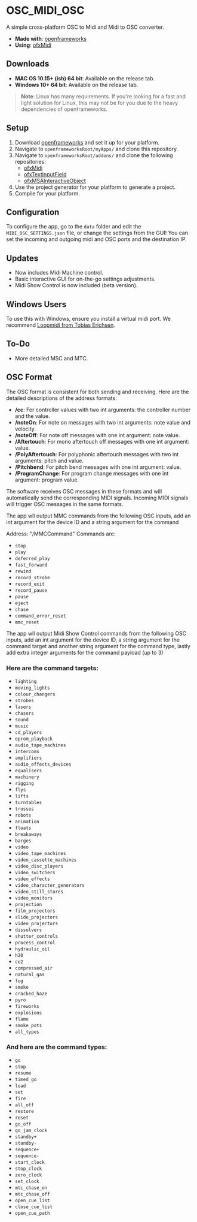 # OSC_MIDI_OSC

A simple cross-platform OSC to Midi and Midi to OSC converter. 

- **Made with**: [openframeworks](https://github.com/openframeworks/openFrameworks)
- **Using**: [ofxMidi](https://github.com/danomatika/ofxMidi)

## Downloads

- **MAC OS 10.15+ (ish) 64 bit**: Available on the release tab.
- **Windows 10+ 64 bit**: Available on the release tab.

> **Note**: Linux has many requirements. If you're looking for a fast and light solution for Linux, this may not be for you due to the heavy dependencies of openframeworks.

## Setup

1. Download [openframeworks](https://openframeworks.cc/download/) and set it up for your platform.
2. Navigate to `openframeworksRoot/myApps/` and clone this repository.
3. Navigate to `openframeworksRoot/addons/` and clone the following repositories:
   - [ofxMidi](https://github.com/danomatika/ofxMidi)
   - [ofxTextInputField](https://github.com/Flightphase/ofxTextInputField)
   - [ofxMSAInteractiveObject](https://github.com/memo/ofxMSAInteractiveObject)
4. Use the project generator for your platform to generate a project.
5. Compile for your platform.

## Configuration

To configure the app, go to the `data` folder and edit the `MIDI_OSC_SETTINGS.json` file, or change the settings from the GUI! You can set the incoming and outgoing midi and OSC ports and the destination IP.

## Updates

- Now includes Midi Machine control.
- Basic interactive GUI for on-the-go settings adjustments.
- Midi Show Control is now included (beta version).

## Windows Users

To use this with Windows, ensure you install a virtual midi port. We recommend [Loopmidi from Tobias Erichsen](http://www.tobias-erichsen.de/software/loopmidi.html).

## To-Do

- More detailed MSC and MTC.

## OSC Format

The OSC format is consistent for both sending and receiving. Here are the detailed descriptions of the address formats:

- **/cc**: For controller values with two int arguments: the controller number and the value. 
- **/noteOn**: For note on messages with two int arguments: note value and velocity.
- **/noteOff**: For note off messages with one int argument: note value.
- **/Aftertouch**: For mono aftertouch off messages with one int argument: value.
- **/PolyAftertouch**: For polyphonic aftertouch messages with two int arguments: pitch and value.
- **/Pitchbend**: For pitch bend messages with one int argument: value.
- **/ProgramChange**: For program change messages with one int argument: program value.

The software receives OSC messages in these formats and will automatically send the corresponding MIDI signals. Incoming MIDI signals will trigger OSC messages in the same formats.

The app wll output MMC commands from the following OSC inputs, add an int argument for the device ID and a string argument for the command

Address: "/MMCCommand"
Commands are:

- `stop`
- `play`
- `deferred_play`
- `fast_forward`
- `rewind`
- `record_strobe`
- `record_exit`
- `record_pause`
- `pause`
- `eject`
- `chase`
- `command_error_reset`
- `mmc_reset`

  
The app wll output Midi Show Control commands from the following OSC inputs, add an int argument for the device ID, a string argument 
for the command target and another string argument for the command type, lastly add extra integer arguments for the command payload (up to 3)

### Here are the command targets:
- `lighting`
- `moving_lights`
- `colour_changers`
- `strobes`
- `lasers`
- `chasers`
- `sound`
- `music`
- `cd_players`
- `eprom_playback`
- `audio_tape_machines`
- `intercoms`
- `amplifiers`
- `audio_effects_devices`
- `equalisers`
- `machinery`
- `rigging`
- `flys`
- `lifts`
- `turntables`
- `trusses`
- `robots`
- `animation`
- `floats`
- `breakaways`
- `barges`
- `video`
- `video_tape_machines`
- `video_cassette_machines`
- `video_disc_players`
- `video_switchers`
- `video_effects`
- `video_character_generators`
- `video_still_stores`
- `video_monitors`
- `projection`
- `film_projectors`
- `slide_projectors`
- `video_projectors`
- `dissolvers`
- `shutter_controls`
- `process_control`
- `hydraulic_oil`
- `h20`
- `co2`
- `compressed_air`
- `natural_gas`
- `fog`
- `smoke`
- `cracked_haze`
- `pyro`
- `fireworks`
- `explosions`
- `flame`
- `smoke_pots`
- `all_types`

### And here are the command types:

- `go`
- `stop`
- `resume`
- `timed_go`
- `load`
- `set`
- `fire`
- `all_off`
- `restore`
- `reset`
- `go_off`
- `go_jam_clock`
- `standby+`
- `standby-`
- `sequence+`
- `sequence-`
- `start_clock`
- `stop_clock`
- `zero_clock`
- `set_clock`
- `mtc_chase_on`
- `mtc_chase_off`
- `open_cue_list`
- `close_cue_list`
- `open_cue_path`
